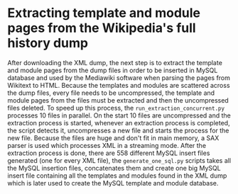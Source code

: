 # Extracting template and module pages from the Wikipedia's full history dump

After downloading the XML dump, the next step is to extract the template and module pages from the dump files in order to be inserted in MySQL database and used by the Mediawiki software when parsing the pages from Wikitext to HTML. Because the templates and modules are scattered across the dump files, every file needs to be uncompressed, the template and module pages from the files must be extracted and then the uncompressed files deleted. To speed up this process, the `run_extraction_concurrent.py` processes 10 files in parallel. On the start 10 files are uncompressed and the extraction process is started, whenever an extraction process is completed, the script detects it, uncompresses a new file and starts the process for the new file. Because the files are huge and don't fit in main memory, a SAX parser is used which processes XML in a streaming mode. After the extraction process is done, there are 558 different MySQL insert files generated (one for every XML file), the `generate_one_sql.py` scripts takes all the MySQL insertion files, concatenates them and create one big MySQL insert file containing all the templates and modules found in the XML dump which is later used to create the MySQL template and module database.
